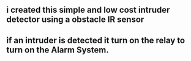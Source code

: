 ## i created this simple and low cost intruder detector using a obstacle IR sensor
## if an intruder is detected it turn on the relay to turn on the Alarm System.
